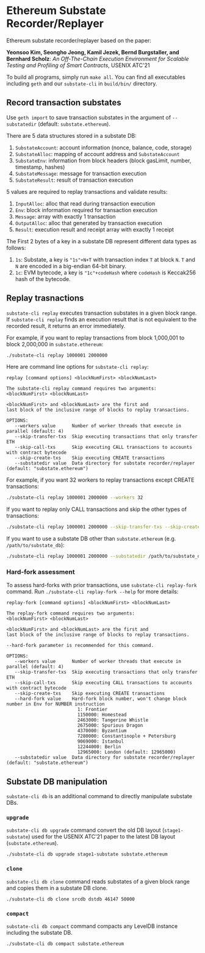 # Ethereum Substate Recorder/Replayer
Ethereum substate recorder/replayer based on the paper:

**Yeonsoo Kim, Seongho Jeong, Kamil Jezek, Bernd Burgstaller, and Bernhard Scholz**: _An Off-The-Chain Execution Environment for Scalable Testing and Profiling of Smart Contracts_,  USENIX ATC'21

To build all programs, simply run `make all`.
You can find all executables including `geth` and our `substate-cli` in `build/bin/` directory.

## Record transaction substates
Use `geth import` to save transaction substates in the argument of `--substatedir`
(default: `substate.ethereum`).

There are 5 data structures stored in a substate DB:
1. `SubstateAccount`: account information (nonce, balance, code, storage)
2. `SubstateAlloc`: mapping of account address and `SubstateAccount`
3. `SubstateEnv`: information from block headers (block gasLimit, number, timestamp, hashes)
4. `SubstateMessage`: message for transaction execution
5. `SubstateResult`: result of transaction execution

5 values are required to replay transactions and validate results:
1. `InputAlloc`: alloc that read during transaction execution
2. `Env`: block information required for transaction execution
3. `Message`: array with exactly 1 transaction
4. `OutputAlloc`: alloc that generated by transaction execution
5. `Result`: execution result and receipt array with exactly 1 receipt

The First 2 bytes of a key in a substate DB represent different data types as follows:
1. `1s`: Substate, a key is `"1s"+N+T` with transaction index `T` at block `N`.
`T` and `N` are encoded in a big-endian 64-bit binary.
2. `1c`: EVM bytecode, a key is `"1c"+codeHash` where `codeHash` is Keccak256 hash of the bytecode.

## Replay trasnactions
`substate-cli replay` executes transaction substates in a given block range.
If `substate-cli replay` finds an execution result that is not equivalent to the recorded result,
it returns an error immediately.

For example, if you want to replay transactions from block 1,000,001 to block 2,000,000 in `substate.ethereum`:
```bash
./substate-cli replay 1000001 2000000
```

Here are command line options for `substate-cli replay`:
```
replay [command options] <blockNumFirst> <blockNumLast>

The substate-cli replay command requires two arguments:
<blockNumFirst> <blockNumLast>

<blockNumFirst> and <blockNumLast> are the first and
last block of the inclusive range of blocks to replay transactions.

OPTIONS:
   --workers value      Number of worker threads that execute in parallel (default: 4)
   --skip-transfer-txs  Skip executing transactions that only transfer ETH
   --skip-call-txs      Skip executing CALL transactions to accounts with contract bytecode
   --skip-create-txs    Skip executing CREATE transactions
   --substatedir value  Data directory for substate recorder/replayer (default: "substate.ethereum")
```

For example, if you want 32 workers to replay transactions except CREATE transactions:
```bash
./substate-cli replay 1000001 2000000 --workers 32
```

If you want to replay only CALL transactions and skip the other types of transactions:
```bash
./substate-cli replay 1000001 2000000 --skip-transfer-txs --skip-create-txs
```

If you want to use a substate DB other than `substate.ethereum` (e.g. `/path/to/substate_db`):
```bash
./substate-cli replay 1000001 2000000 --substatedir /path/to/substate_db
```

### Hard-fork assessment
To assess hard-forks with prior transactions, use `substate-cli replay-fork` command. Run `./substate-cli replay-fork --help` for more details:

```
replay-fork [command options] <blockNumFirst> <blockNumLast>

The replay-fork command requires two arguments:
<blockNumFirst> <blockNumLast>

<blockNumFirst> and <blockNumLast> are the first and
last block of the inclusive range of blocks to replay transactions.

--hard-fork parameter is recommended for this command.

OPTIONS:
   --workers value      Number of worker threads that execute in parallel (default: 4)
   --skip-transfer-txs  Skip executing transactions that only transfer ETH
   --skip-call-txs      Skip executing CALL transactions to accounts with contract bytecode
   --skip-create-txs    Skip executing CREATE transactions
   --hard-fork value    Hard-fork block number, won't change block number in Env for NUMBER instruction
                          1: Frontier
                          1150000: Homestead
                          2463000: Tangerine Whistle
                          2675000: Spurious Dragon
                          4370000: Byzantium
                          7280000: Constantinople + Petersburg
                          9069000: Istanbul
                          12244000: Berlin
                          12965000: London (default: 12965000)
   --substatedir value  Data directory for substate recorder/replayer (default: "substate.ethereum")
```

## Substate DB manipulation
`substate-cli db` is an additional command to directly manipulate substate DBs.

### `upgrade`
`substate-cli db upgrade` command convert the old DB layout (`stage1-substate`) used for the USENIX ATC'21 paper to the latest DB layout (`substate.ethereum`).
```
./substate-cli db upgrade stage1-substate substate.ethereum
```

### `clone`
`substate-cli db clone` command reads substates of a given block range and copies them in a substate DB clone.
```
./substate-cli db clone srcdb dstdb 46147 50000
```

### `compact`
`substate-cli db compact` command compacts any LevelDB instance including the substate DB.
```
./substate-cli db compact substate.ethereum
```
